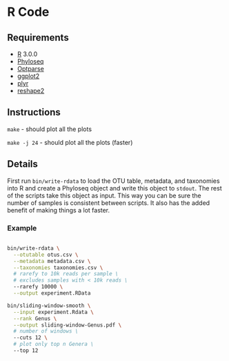# R Code

## Requirements

- [R](http://www.r-project.org) 3.0.0
- [Phyloseq](https://github.com/joey711/phyloseq)
- [Optparse](https://github.com/trevorld/optparse)
- [ggplot2](https://github.com/hadley/ggplot2)
- [plyr](https://github.com/hadley/plyr)
- [reshape2](https://github.com/hadley/reshape2)

## Instructions

`make` - should plot all the plots

`make -j 24` - should plot all the plots (faster)

## Details

First run `bin/write-rdata` to load the OTU table, metadata, and
taxonomies into R and create a Phyloseq object and write this object to
`stdout`. The rest of the scripts take this object as input.  This way
you can be sure the number of samples is consistent between scripts. It
also has the added benefit of making things a lot faster.

### Example

```sh

bin/write-rdata \
  --otutable otus.csv \
  --metadata metadata.csv \
  --taxonomies taxonomies.csv \
  # rarefy to 10k reads per sample \
  # excludes samples with < 10k reads \
  --rarefy 10000 \
  --output experiment.RData

bin/sliding-window-smooth \
  --input experiment.Rdata \
  --rank Genus \
  --output sliding-window-Genus.pdf \
  # number of windows \
  --cuts 12 \
  # plot only top n Genera \
  --top 12
```
